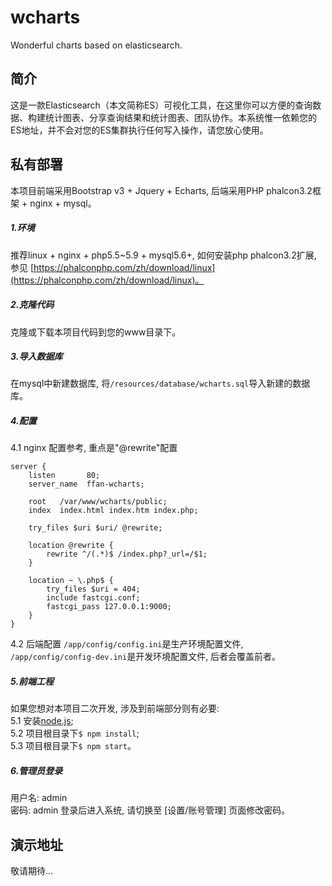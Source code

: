 # wcharts 
Wonderful charts based on elasticsearch. 

## 简介 
这是一款Elasticsearch（本文简称ES）可视化工具，在这里你可以方便的查询数据、构建统计图表、分享查询结果和统计图表、团队协作。本系统惟一依赖您的ES地址，并不会对您的ES集群执行任何写入操作，请您放心使用。
 
## 私有部署
本项目前端采用Bootstrap v3 + Jquery + Echarts, 后端采用PHP phalcon3.2框架 + nginx + mysql。
##### 1.环境
推荐linux + nginx + php5.5~5.9 + mysql5.6+, 如何安装php phalcon3.2扩展, 参见 [https://phalconphp.com/zh/download/linux](https://phalconphp.com/zh/download/linux)。

##### 2.克隆代码
克隆或下载本项目代码到您的www目录下。

##### 3.导入数据库
在mysql中新建数据库, 将`/resources/database/wcharts.sql`导入新建的数据库。

##### 4.配置

4.1 nginx 配置参考, 重点是"@rewrite"配置
```
server {
    listen       80;
    server_name  ffan-wcharts;

    root   /var/www/wcharts/public;
    index  index.html index.htm index.php;

    try_files $uri $uri/ @rewrite;
    
    location @rewrite {
        rewrite ^/(.*)$ /index.php?_url=/$1;
    }
    
    location ~ \.php$ {
        try_files $uri = 404;
        include fastcgi.conf;
        fastcgi_pass 127.0.0.1:9000;
    }
}
```
4.2 后端配置
`/app/config/config.ini`是生产环境配置文件, `/app/config/config-dev.ini`是开发环境配置文件, 后者会覆盖前者。

##### 5.前端工程
如果您想对本项目二次开发, 涉及到前端部分则有必要:   
5.1 安装[node.js](http://nodejs.cn);   
5.2 项目根目录下`$ npm install`;   
5.3 项目根目录下`$ npm start`。


##### 6.管理员登录
用户名: admin   
密码: admin
登录后进入系统, 请切换至 [设置/账号管理] 页面修改密码。

## 演示地址
敬请期待...